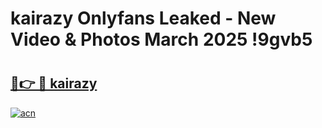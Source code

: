 # kairazy Onlyfans Leaked - New Video & Photos March 2025 !9gvb5

# <h2><a href="https://rizi73.iuczelnia.edu.pl?title=kairazy&ref=9gvb5">🔗👉 🔴 kairazy</a></h2>

[![acn](https://github.com/user-attachments/assets/0f9c940e-d8b0-45ae-aac7-cd30a18b3e1c)](https://rizi73.iuczelnia.edu.pl?title=kairazy&ref=9gvb5)

